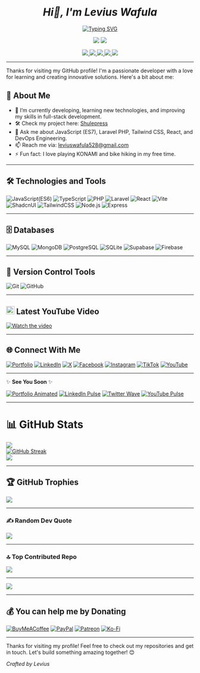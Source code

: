 ## <h1 align="center"><i><b>Hi👋, I'm Levius Wafula</b></i></h1>

<p align="center">
  <a href="https://git.io/typing-svg">
    <img src="https://readme-typing-svg.demolab.com?font=Fira+Code&pause=1000&width=435&lines=Full-Stack+Software+Developer+%F0%9F%8D%94!;Experienced+UI%2FUX+developer..;Experienced+DevOps+Engineer..%E2%9B%91%EF%B8%8F;5%2B+Experience+years+in+Tech+and+IT..;Always+Learning+New+staff+%F0%9F%93%9A;larvie-ke;%3CShulepress%3E" alt="Typing SVG" />
  </a>
</p>

<p align="center">
  <a href="https://wa.me/254713713176"><img src="https://img.shields.io/badge/WhatsApp-25D366?style=for-the-badge&logo=whatsapp&logoColor=white" /></a>
  <a href="https://www.tiktok.com/@code..52"><img src="https://img.shields.io/badge/TikTok-%23000000.svg?&style=for-the-badge&logo=tiktok&logoColor=white" /></a>
</p>

<p align="center">
   <a href="https://www.youtube.com/@larvieke">
    <img src="https://img.shields.io/badge/Subscribe-8.3K-red?style=flat&logo=youtube" />
  </a>
  <a href="https://www.youtube.com/@larvieke">
    <img src="https://img.shields.io/badge/Views-17.4K-yellow?style=flat&logo=google-analytics" />
  </a>
  <a href="https://github.com/leviuswafula52#?tab=repositories&q=&type=&language=&sort=stargazers">
    <img src="https://img.shields.io/badge/Stars-17K-brightgreen?style=flat&logo=github" />
  </a>
  <a href="https://github.com/leviuswafula52#?tab=followers">
    <img src="https://img.shields.io/badge/Follow-4.2K-blue?style=flat&logo=github" />
  </a>
  <a href="https://github.com/leviuswafula52#">
    <img src="https://img.shields.io/badge/Visitors-20.5K-9b4dca?style=flat&logo=github" />
  </a>
</p>

---

Thanks for visiting my GitHub profile! I'm a passionate developer with a love for learning and creating innovative solutions. Here's a bit about me:

## 🚀 About Me
- 🌱 I’m currently developing, learning new technologies, and improving my skills in full-stack development.
- 🛠 Check my project here: [Shulepress](https://app.shulepress.com)
- 💬 Ask me about JavaScript (ES7), Laravel PHP, Tailwind CSS, React, and DevOps Engineering.
- 📫 Reach me via: [leviuswafula528@gmail.com](mailto:leviuswafula528@gmail.com)
- ⚡ Fun fact: I love playing KONAMI and bike hiking in my free time.

---

## 🛠️ Technologies and Tools
![JavaScript(ES6)](https://img.shields.io/badge/-JavaScript-F7DF1E?style=flat&logo=javascript&logoColor=black)
![TypeScript](https://img.shields.io/badge/-TypeScript-3178C6?style=flat&logo=typescript&logoColor=white)
![PHP](https://img.shields.io/badge/-php-777BB4?style=flat&logo=php&logoColor=white)
![Laravel](https://img.shields.io/badge/-Laravel-F05340?style=flat&logo=laravel&logoColor=white)
![React](https://img.shields.io/badge/-React-61DAFB?style=flat&logo=react&logoColor=black)
![Vite](https://img.shields.io/badge/-Vite-646CFF?style=flat&logo=vite&logoColor=white)
![ShadcnUI](https://img.shields.io/badge/-Shadcn%20UI-000000?style=flat&logo=storybook&logoColor=white)
![TailwindCSS](https://img.shields.io/badge/-TailwindCSS-38B2AC?style=flat&logo=tailwindcss&logoColor=white)
![Node.js](https://img.shields.io/badge/-Node.js-339933?style=flat&logo=nodedotjs&logoColor=white)
![Express](https://img.shields.io/badge/-Express-000000?style=flat&logo=express&logoColor=white)

---

## 🗄️ Databases
![MySQL](https://img.shields.io/badge/-MySQL-4479A1?style=flat&logo=mysql&logoColor=white)
![MongoDB](https://img.shields.io/badge/-MongoDB-47A248?style=flat&logo=mongodb&logoColor=white)
![PostgreSQL](https://img.shields.io/badge/-PostgreSQL-336791?style=flat&logo=postgresql&logoColor=white)
![SQLite](https://img.shields.io/badge/-SQLite-003B57?style=flat&logo=sqlite&logoColor=white)
![Supabase](https://img.shields.io/badge/-Supabase-3ECF8E?style=flat&logo=supabase&logoColor=white)
![Firebase](https://img.shields.io/badge/-Firebase-FFCA28?style=flat&logo=firebase&logoColor=black)

---

## 🔄 Version Control Tools
![Git](https://img.shields.io/badge/-Git-F05032?style=flat&logo=git&logoColor=white)
![GitHub](https://img.shields.io/badge/-GitHub-181717?style=flat&logo=github&logoColor=white)

---

## <img src="https://www.vectorlogo.zone/logos/youtube/youtube-icon.svg" width="22" height="22" /> Latest YouTube Video  

[![Watch the video](https://i.imgur.com/7fI9R3S.png)](https://www.youtube.com/watch?v=vB5xup2qJwc&t=10s)



---

## 🌐 Connect With Me
[![Portfolio](https://img.shields.io/badge/-Portfolio-000000?style=flat&logo=vercel&logoColor=white)](https://leviuswafula.netlify.app/)
[![LinkedIn](https://img.shields.io/badge/-LinkedIn-0077B5?style=flat&logo=linkedin&logoColor=white)](https://www.linkedin.com/in/levius-wafula-440b82244)
[![X](https://img.shields.io/badge/-X-000000?style=flat&logo=x&logoColor=white)](https://x.com/WafulaLevius)
[![Facebook](https://img.shields.io/badge/-Facebook-1877F2?style=flat&logo=facebook&logoColor=white)](https://www.facebook.com/mr.shulepress)
[![Instagram](https://img.shields.io/badge/-Instagram-E4405F?style=flat&logo=instagram&logoColor=white)](https://www.instagram.com/larvie_52)
[![TikTok](https://img.shields.io/badge/-TikTok-000000?style=flat&logo=tiktok&logoColor=white)](https://www.tiktok.com/@code..52)
[![YouTube](https://img.shields.io/badge/-YouTube-FF0000?style=flat&logo=youtube&logoColor=white)](https://www.youtube.com/@larvieke)

---

✨ **See You Soon** ✨  

[![Portfolio Animated](https://readme-typing-svg.demolab.com?font=Fira+Code&size=20&pause=1000&color=FFFFFF&center=false&vCenter=true&width=200&lines=Portfolio)](https://leviuswafula.netlify.app/)
[![LinkedIn Pulse](https://img.shields.io/badge/-LinkedIn-blue?style=for-the-badge&logo=linkedin&logoColor=white&labelColor=0077B5&color=0077B5&cacheSeconds=3600)](https://www.linkedin.com/in/levius-wafula-440b82244)
[![Twitter Wave](https://readme-typing-svg.demolab.com?font=Fira+Code&size=20&pause=1000&color=FFFFFF&center=false&vCenter=true&width=150&lines=Follow+Me)](https://x.com/WafulaLevius)
[![YouTube Pulse](https://readme-typing-svg.demolab.com?font=Fira+Code&size=20&pause=1000&color=FF0000&width=200&lines=Subscribe)](https://www.youtube.com/@larvieke)

---


# 📊 GitHub Stats
![](https://github-readme-stats.vercel.app/api?username=leviuswafula52&theme=default_repocard&hide_border=false&include_all_commits=true&count_private=true)<br/>
[![GitHub Streak](https://streak-stats.demolab.com?user=leviuswafula52)](https://git.io/streak-stats)<br/>
![](https://github-readme-stats.vercel.app/api/top-langs/?username=leviuswafula52&theme=default_repocard&hide_border=false&include_all_commits=true&count_private=true&layout=compact)


---

## 🏆 GitHub Trophies
![](https://github-profile-trophy.vercel.app/?username=leviuswafula52&theme=default_repocard&no-frame=false&no-bg=false&margin-w=4)

---

### ✍️ Random Dev Quote
![](https://quotes-github-readme.vercel.app/api?type=vetical&theme=radical)

---

### 🔝 Top Contributed Repo
![](https://github-contributor-stats.vercel.app/api?username=leviuswafula52&limit=5&theme=dark&combine_all_yearly_contributions=true)

---

[![](https://visitcount.itsvg.in/api?id=leviuswafula52&icon=9&color=3)](https://visitcount.itsvg.in)

---

## 💰 You can help me by Donating
[![BuyMeACoffee](https://img.shields.io/badge/Buy%20Me%20a%20Coffee-ffdd00?style=for-the-badge&logo=buy-me-a-coffee&logoColor=black)]([https://buymeacoffee.com/LarvieKé](https://studio.buymeacoffee.com/stream-alert/page/leviuswafula?user_key=397e6ca4-d7db-4885-8ac2-3dbb5e638d18))
[![PayPal](https://img.shields.io/badge/PayPal-00457C?style=for-the-badge&logo=paypal&logoColor=white)](https://paypal.me/leviuswafula528@gmail.com)
[![Patreon](https://img.shields.io/badge/Patreon-F96854?style=for-the-badge&logo=patreon&logoColor=white)](https://patreon.com/leviuswafula528@gmail.com)
[![Ko-Fi](https://img.shields.io/badge/Ko--fi-F16061?style=for-the-badge&logo=ko-fi&logoColor=white)](https://ko-fi.com/leviuswafula528@gmail.com)

---

Thanks for visiting my profile! Feel free to check out my repositories and get in touch. Let's build something amazing together! 😊  

_Crafted by Levius_
